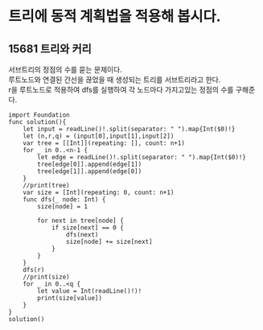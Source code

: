 # 트리에 동적 계획법을 적용해 봅시다.	
## 15681 트리와 커리
서브트리의 정점의 수를 묻는 문제이다.   
루트노드와 연결된 간선을 끊었을 때 생성되는 트리를 서브트리라고 한다.   
r을 루트노드로 적용하여 dfs를 실행하여 각 노드마다 가지고있는 정점의 수를 구해준다.   

```
import Foundation
func solution(){
    let input = readLine()!.split(separator: " ").map{Int($0)!}
    let (n,r,q) = (input[0],input[1],input[2])
    var tree = [[Int]](repeating: [], count: n+1)
    for _ in 0..<n-1 {
        let edge = readLine()!.split(separator: " ").map{Int($0)!}
        tree[edge[0]].append(edge[1])
        tree[edge[1]].append(edge[0])
    }
    //print(tree)
    var size = [Int](repeating: 0, count: n+1)
    func dfs(_ node: Int) {
        size[node] = 1
        
        for next in tree[node] {
            if size[next] == 0 {
                dfs(next)
                size[node] += size[next]
            }
        }
    }
    dfs(r)
    //print(size)
    for _ in 0..<q {
        let value = Int(readLine()!)!
        print(size[value])
    }
}
solution()

```
